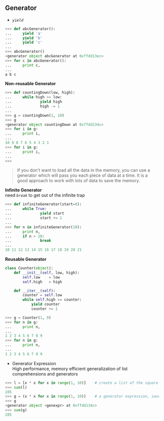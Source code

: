 ## Generator    
+ *```yield```*    
```Python
>>> def abcGenerator():
...     yield 'a'
...     yield 'b'
...     yield 'c'
...
>>> abcGenerator()
<generator object abcGenerator at 0xffdd13ec>
>>> for c in abcGenerator():
...     print c,
...
a b c
```
**Non-reusable Generator**  
```Python
>>> def countingDown(low, high):
...     while high >= low:
...             yield high
...             high -= 1
...
>>> g = countingDown(1, 10)
>>> g
<generator object countingDown at 0xffdd134c>
>>> for i in g:
...     print i,
...
10 9 8 7 6 5 4 3 2 1
>>> for i in g:
...     print i,
...
>>>
```
> If you don't want to load all the data in the memory, you can use a generator which will pass you each piece of data at a time. 
It is a good approach to work with lots of data to save the memory.    

**Infinite Generator**    
need *```break```* to get out of the infinite trap
```Python
>>> def infiniteGenerator(start=0):
...     while True:
...             yield start
...             start += 1
...
>>> for n in infiniteGenerator(10):
...     print n,
...     if n > 20:
...             break
...
10 11 12 13 14 15 16 17 18 19 20 21
```
**Reusable Generator**    
```Python
class Counter(object):
	def __init__(self, low, high):
		self.low	= low
		self.high	= high

	def __iter__(self):
		counter = self.low
		while self.high >= counter:
			yield counter
			counter += 1
```
```Python
>>> g = Counter(1, 9)
>>> for n in g:
...     print n,
...
1 2 3 4 5 6 7 8 9
>>> for n in g:
...     print n,
...
1 2 3 4 5 6 7 8 9
```
+ Generator Expression    
High performance, memory efficient generalization of list comprehensions and generators    
```Python
>>> l = [x * x for x in range(1, 10)]    # create a list of the square values in memory
>>> sum(l)
285
>>> g = (x * x for x in range(1, 10))    # a generator expression, save the memory usage
>>> g
<generator object <genexpr> at 0xffdd134c>
>>> sum(g)
285
```
